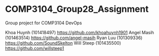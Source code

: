 # COMP3104_Group28_Assignment
Group project for COMP3104 DevOps

Khoa Huynh (101418497) https://github.com/khoahuynh1901
Angel Masih (101463514) https://github.com/angel-masih 
Ryan Luu (101309336) https://github.com/SoundSkelton
Will Steep (101435500) https://github.com/willsteep1
